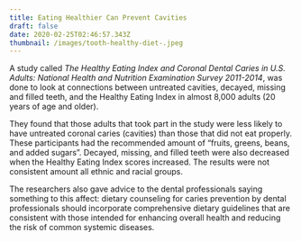 ```yaml
---
title: Eating Healthier Can Prevent Cavities
draft: false
date: 2020-02-25T02:46:57.343Z
thumbnail: /images/tooth-healthy-diet-.jpeg
---
```


A study called _The Healthy Eating Index and Coronal Dental Caries in U.S. Adults: National Health and Nutrition Examination Survey 2011-2014_, was done to look at connections between untreated cavities, decayed, missing and filled teeth, and the Healthy Eating Index in almost 8,000 adults (20 years of age and older).

They found that those adults that took part in the study were less likely to have untreated coronal caries (cavities) than those that did not eat properly. These participants had the recommended amount of “fruits, greens, beans, and added sugars”. Decayed, missing, and filled teeth were also decreased when the Healthy Eating Index scores increased. The results were not consistent amount all ethnic and racial groups.

The researchers also gave advice to the dental professionals saying something to this affect: dietary counseling for caries prevention by dental professionals should incorporate comprehensive dietary guidelines that are consistent with those intended for enhancing overall health and reducing the risk of common systemic diseases.
